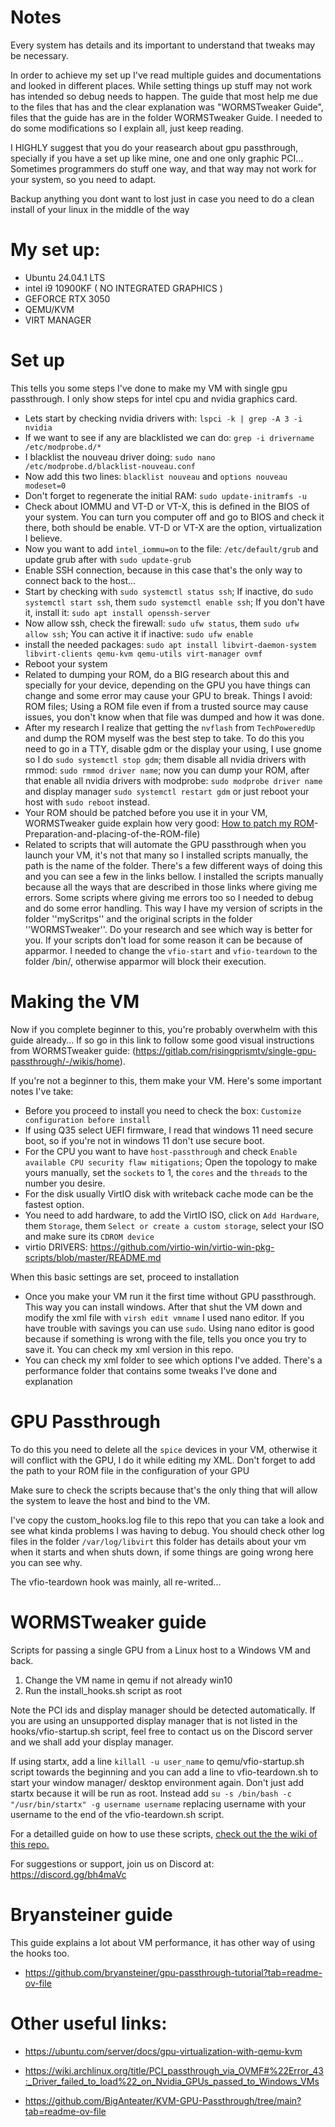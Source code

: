 # Notes

Every system has details and its important to understand that tweaks may be necessary.

In order to achieve my set up I've read multiple guides and documentations and looked in different places. While setting things up stuff may not work has intended so debug needs to happen. The guide that most help me due to the files that has and the clear explanation was "WORMSTweaker Guide", files that the guide has are in the folder WORMSTweaker Guide. I needed to do some modifications so I explain all, just keep reading.

I HIGHLY suggest that you do your reasearch about gpu passthrough, specially if you have a set up like mine, one and one only graphic PCI... Sometimes programmers do stuff one way, and that way may not work for your system, so you need to adapt.

Backup anything you dont want to lost just in case you need to do a clean install of your linux in the middle of the way

# My set up:
- Ubuntu 24.04.1 LTS
- intel i9 10900KF ( NO INTEGRATED GRAPHICS )
- GEFORCE RTX 3050
- QEMU/KVM
- VIRT MANAGER

# Set up

This tells you some steps I've done to make my VM with single gpu passthrough. I only show steps for intel cpu and nvidia graphics card.

- Lets start by checking nvidia drivers with: `lspci -k | grep -A 3 -i nvidia`
- If we want to see if any are blacklisted we can do: `grep -i drivername /etc/modprobe.d/*`
- I blacklist the nouveau driver doing: `sudo nano /etc/modprobe.d/blacklist-nouveau.conf`
- Now add this two lines: `blacklist nouveau` and `options nouveau modeset=0`
- Don't forget to regenerate the initial RAM: `sudo update-initramfs -u`
- Check about IOMMU and VT-D or VT-X, this is defined in the BIOS of your system. You can turn you computer off and go to BIOS and check it there, both should be enable. VT-D or VT-X are the option, virtualization I believe.
- Now you want to add `intel_iommu=on` to the file: `/etc/default/grub` and update grub after with `sudo update-grub`
- Enable SSH connection, because in this case that's the only way to connect back to the host...
- Start by checking with `sudo systemctl status ssh`; If inactive, do `sudo systemctl start ssh`, them `sudo systemctl enable ssh`; If you don't have it, install it: `sudo apt install openssh-server`
- Now allow ssh, check the firewall: `sudo ufw status`, them `sudo ufw allow ssh`; You can active it if inactive: `sudo ufw enable`
- install the needed packages: `sudo apt install libvirt-daemon-system libvirt-clients qemu-kvm qemu-utils virt-manager ovmf`
- Reboot your system
- Related to dumping your ROM, do a BIG research about this and specially for your device, depending on the GPU you have things can change and some error may cause your GPU to break. Things I avoid: ROM files; Using a ROM file even if from a trusted source may cause issues, you don't know when that file was dumped and how it was done.
- After my research I realize that getting the `nvflash` from `TechPoweredUp` and dump the ROM myself was the best step to take. To do this you need to go in a TTY, disable gdm or the display your using, I use gnome so I do `sudo systemctl stop gdm`; them disable all nvidia drivers with rmmod: `sudo rmmod driver name`; now you can dump your ROM, after that enable all nvidia drivers with modprobe: `sudo modprobe driver name` and display manager `sudo systemctl restart gdm` or just reboot your host with `sudo reboot` instead.
- Your ROM should be patched before you use it in your VM, WORMSTweaker guide explain how very good: [How to patch my ROM](https://gitlab.com/risingprismtv/single-gpu-passthrough/-/wikis/6)-Preparation-and-placing-of-the-ROM-file)
- Related to scripts that will automate the GPU passthrough when you launch your VM, it's not that many so I installed scripts manually, the path is the name of the folder. There's a few different ways of doing this and you can see a few in the links bellow. I installed the scripts manually because all the ways that are described in those links where giving me errors. Some scripts where giving me errors too so I needed to debug and do some error handling. This way I have my version of scripts in the folder ''myScritps'' and the original scripts in the folder ''WORMSTweaker''. Do your research and see which way is better for you. If your scripts don't load for some reason it can be because of apparmor. I needed to change the `vfio-start` and `vfio-teardown` to the folder /bin/, otherwise apparmor will block their execution.

# Making the VM

Now if you complete beginner to this, you're probably overwhelm with this guide already... If so go in this link to follow some good visual instructions from WORMSTweaker guide: (https://gitlab.com/risingprismtv/single-gpu-passthrough/-/wikis/home). 

If you're not a beginner to this, them make your VM. Here's some important notes I've take:

- Before you proceed to install you need to check the box: `Customize configuration before install`
- If using Q35 select UEFI firmware, I read that windows 11 need secure boot, so if you're not in windows 11 don't use secure boot.
- For the CPU you want to have `host-passthrough` and check `Enable available CPU security flaw mitigations`; Open the topology to make yours manually, set the `sockets` to 1, the `cores` and the `threads` to the number you desire. 
- For the disk usually VirtIO disk with writeback cache mode can be the fastest option.
- You need to add hardware, to add the VirtIO ISO, click on `Add Hardware`, them `Storage`, them `Select or create a custom storage`, select your ISO and make sure its `CDROM device`
- virtio DRIVERS: https://github.com/virtio-win/virtio-win-pkg-scripts/blob/master/README.md

When this basic settings are set, proceed to installation

- Once you make your VM run it the first time without GPU passthrough. This way you can install windows. After that shut the VM down and modify the xml file with `virsh edit vmname` I used nano editor. If you have trouble with savings you can use `sudo`. Using nano editor is good because if something is wrong with the file, tells you once you try to save it. You can check my xml version in this repo.
- You can check my xml folder to see which options I've added. There's a performance folder that contains some tweaks I've done and explanation

# GPU Passthrough

To do this you need to delete all the `spice` devices in your VM, otherwise it will conflict with the GPU, I do it while editing my XML. Don't forget to add the path to your ROM file in the configuration of your GPU

Make sure to check the scripts because that's the only thing that will allow the system to leave the host and bind to the VM.

I've copy the custom_hooks.log file to this repo that you can take a look and see what kinda problems I was having to debug. You should check other log files in the folder `/var/log/libvirt` this folder has details about your vm when it starts and when shuts down, if some things are going wrong here you can see why.

The vfio-teardown hook was mainly, all re-writed...

# WORMSTweaker guide

Scripts for passing a single GPU from a Linux host to a Windows VM and back.

1. Change the VM name in qemu if not already win10
2. Run the install_hooks.sh script as root

Note the PCI ids and display manager should be detected automatically. If you are using an unsupported display manager that is not listed in the hooks/vfio-startup.sh script, feel free to contact us on the Discord server and we shall add your display manager.

If using startx, add a line `killall -u user_name` to qemu/vfio-startup.sh script towards the beginning and you can add a line to vfio-teardown.sh to start your window manager/ desktop environment again. Don't just add startx because it will be run as root. Instead add `su -s /bin/bash -c "/usr/bin/startx" -g username username` replacing username with your username to the end of the vfio-teardown.sh script.

For a detailled guide on how to use these scripts, [check out the the wiki of this repo.](https://gitlab.com/risingprismtv/single-gpu-passthrough/-/wikis/home)

For suggestions or support, join us on Discord at: https://discord.gg/bh4maVc

# Bryansteiner guide

This guide explains a lot about VM performance, it has other way of using the hooks too.

- https://github.com/bryansteiner/gpu-passthrough-tutorial?tab=readme-ov-file

# Other useful links:
- https://ubuntu.com/server/docs/gpu-virtualization-with-qemu-kvm

- https://wiki.archlinux.org/title/PCI_passthrough_via_OVMF#%22Error_43:_Driver_failed_to_load%22_on_Nvidia_GPUs_passed_to_Windows_VMs

- https://github.com/BigAnteater/KVM-GPU-Passthrough/tree/main?tab=readme-ov-file


